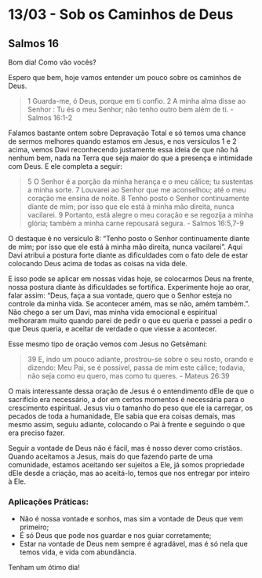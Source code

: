 # 13/03 - Sob os Caminhos de Deus

## Salmos 16

Bom dia! Como vão vocês? 

Espero que bem, hoje vamos entender um pouco sobre os caminhos de Deus.

> 1 Guarda-me, ó Deus, porque em ti confio. 2 A minha alma disse ao Senhor : Tu és o meu Senhor; não tenho outro bem além de ti. - Salmos 16:1-2
> 

Falamos bastante ontem sobre Depravação Total e só temos uma chance de sermos melhores quando estamos em Jesus, e nos versículos 1 e 2 acima, vemos Davi reconhecendo justamente essa ideia de que não há nenhum bem, nada na Terra que seja maior do que a presença e intimidade com Deus. E ele completa a seguir:

> 5 O Senhor é a porção da minha herança e o meu cálice; tu sustentas a minha sorte. 7 Louvarei ao Senhor que me aconselhou; até o meu coração me ensina de noite. 8 Tenho posto o Senhor continuamente diante de mim; por isso que ele está à minha mão direita, nunca vacilarei. 9 Portanto, está alegre o meu coração e se regozija a minha glória; também a minha carne repousará segura. - Salmos 16:5,7-9
> 

O destaque é no versículo 8: “Tenho posto o Senhor continuamente diante de mim; por isso que ele está à minha mão direita, nunca vacilarei”. Aqui Davi atribui a postura forte diante as dificuldades com o fato dele de estar colocando Deus acima de todas as coisas na vida dele. 

E isso pode se aplicar em nossas vidas hoje, se colocarmos Deus na frente, nossa postura diante às dificuldades se fortifica. Experimente hoje ao orar, falar assim: “Deus, faça a sua vontade, quero que o Senhor esteja no controle da minha vida. Se acontecer amém, mas se não, amém também.”. Não chego a ser um Davi, mas minha vida emocional e espiritual melhoraram muito quando parei de pedir o que eu queria e passei a pedir o que Deus queria, e aceitar de verdade o que viesse a acontecer.

Esse mesmo tipo de oração vemos com Jesus no Getsêmani:

> 39 E, indo um pouco adiante, prostrou-se sobre o seu rosto, orando e dizendo: Meu Pai, se é possível, passa de mim este cálice; todavia, não seja como eu quero, mas como tu queres. - Mateus 26:39
> 

O mais interessante dessa oração de Jesus é o entendimento dEle de que o sacrifício era necessário, a dor em certos momentos é necessária para o crescimento espiritual. Jesus viu o tamanho do peso que ele ia carregar, os pecados de toda a humanidade, Ele sabia que era coisas demais, mas mesmo assim, seguiu adiante, colocando o Pai à frente e seguindo o que era preciso fazer.

Seguir a vontade de Deus não é fácil, mas é nosso dever como cristãos. Quando aceitamos a Jesus, mais do que fazendo parte de uma comunidade, estamos aceitando ser sujeitos a Ele, já somos propriedade dEle desde a criação, mas ao aceitá-lo, temos que nos entregar por inteiro à Ele. 

### Aplicações Práticas:

- Não é nossa vontade e sonhos, mas sim a vontade de Deus que vem primeiro;
- É só Deus que pode nos guardar e nos guiar corretamente;
- Estar na vontade de Deus nem sempre é agradável, mas é só nela que temos vida, e vida com abundância.

Tenham um ótimo dia!